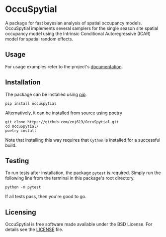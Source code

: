 # OccuSpytial

A package for fast bayesian analysis of spatial occupancy models. OccuSpytial implements
several samplers for the single season site spatial occupancy model using the Intrinsic Conditional Autoregressive (ICAR) model for spatial random effects.

## Usage

For usage examples refer to the project's [documentation](https://occuspytial.readthedocs.io).


## Installation

The package can be installed using [pip](https://pip.pypa.io).

```shell
pip install occuspytial

```

Alternatively, it can be installed from source using [poetry](https://python-poetry.org)

```shell
git clone https://github.com/zoj613/OccuSpytial.git
cd OccuSpytial/
poetry install

```
Note that installing this way requires that `Cython` is installed for a successful build.


## Testing

To run tests after installation, the package `pytest` is required. Simply run
the following line from the terminal in this package's root directory.

```shell
python -m pytest
```

If all tests pass, then you're good to go.


## Licensing

OccuSpytial is free software made available under the BSD License. For details
see the [LICENSE](https://github.com/zoj613/OccuSpytial/blob/master/LICENSE) file.